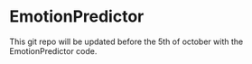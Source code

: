 # EmotionPredictor
This git repo will be updated before the 5th of october with the EmotionPredictor code.
